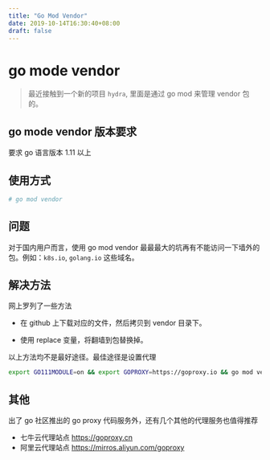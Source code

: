 ```yaml
---
title: "Go Mod Vendor"
date: 2019-10-14T16:30:40+08:00
draft: false
---
```


# go mode vendor

> 最近接触到一个新的项目 `hydra`, 里面是通过 go mod 来管理 vendor 包的。

## go mode vendor 版本要求

要求 go 语言版本 1.11 以上

## 使用方式

```bash
# go mod vendor
```

## 问题

对于国内用户而言，使用 go mod vendor 最最最大的坑再有不能访问一下墙外的包。例如：`k8s.io`, `golang.io` 这些域名。

## 解决方法

网上罗列了一些方法

- 在 github 上下载对应的文件，然后拷贝到 vendor 目录下。

- 使用 replace 变量，将翻墙到包替换掉。

以上方法均不是最好途径。最佳途径是设置代理

```bash
export GO111MODULE=on && export GOPROXY=https://goproxy.io && go mod vendor
```

## 其他

出了 go 社区推出的 go proxy 代码服务外，还有几个其他的代理服务也值得推荐

- 七牛云代理站点 https://goproxy.cn
- 阿里云代理站点 https://mirros.aliyun.com/goproxy